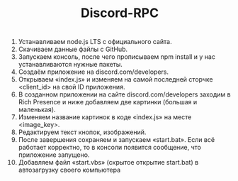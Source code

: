 # <h1 align="center">Discord-RPC<h1>
1) Устанавливаем node.js LTS с официального сайта.
2) Скачиваем данные файлы с GitHub.
3) Запускаем консоль, после чего прописываем npm install и у нас устанавливаются нужные пакеты.
4) Создаём приложение на discord.com/developers.
5) Открываем «index.js» и изменяем на самой последней сторчке <client_id> на свой ID приложения.
6) В созданном приложении на сайте discord.com/developers заходим в Rich Presence и ниже добавляем две картинки (большая и маленькая).
7) Изменяем название картинок в коде «index.js» на месте <image_key>.
8) Редактируем текст кнопок, изображений.
9) После завершения сохраняем и запускаем «start.bat». Если всё работает корректно, то в консоли появится сообщение, что приложение запущено.
10) Добавляем файл «start.vbs» (скрытое открытие start.bat) в автозагрузку своего компьютера

